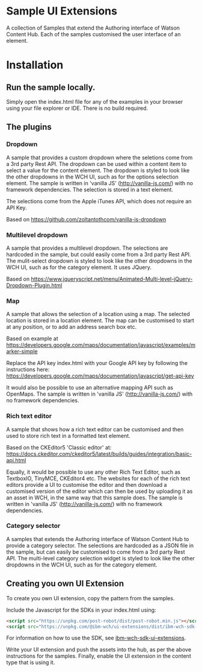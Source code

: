 # Sample UI Extensions

A collection of Samples that extend the Authoring interface of Watson Content Hub. Each of the samples customised the
user interface of an element.

# Installation

## Run the sample locally.

Simply open the index.html file for any of the examples in your browser using your file explorer or IDE. There is no
build required.

## The plugins

### Dropdown

A sample that provides a custom dropdown where the seletions come from a 3rd party Rest API. The dropdown can be used
within a content item to select a value for the content element. The dropdown is styled to look
like the other dropdowns in the WCH UI, such as for the options selection element. The sample is written in 'vanilla JS'
(http://vanilla-js.com/) with no framework dependencies. The selection is stored in a text element.

The selections come from the Apple iTunes API, which does not require an API Key.

Based on https://github.com/zoltantothcom/vanilla-js-dropdown

### Multilevel dropdown

A sample that provides a multilevel dropdown. The selections are hardcoded in the sample, but could easily come from
a 3rd party Rest API. The mulit-select dropdown is styled to look like the other dropdowns in the WCH UI, such as for the category
element. It uses JQuery.

Based on https://www.jqueryscript.net/menu/Animated-Multi-level-jQuery-Dropdown-Plugin.html

### Map

A sample that allows the selection of a location using a map. The selected location is stored in a location element. The map
can be customised to start at any position, or to add an address search box etc.

Based on example at https://developers.google.com/maps/documentation/javascript/examples/marker-simple

Replace the API key index.html with your Google API key by following the instructions here:
https://developers.google.com/maps/documentation/javascript/get-api-key

It would also be possible to use an alternative mapping API such as OpenMaps. The sample is written in 'vanilla JS'
(http://vanilla-js.com/) with no framework dependencies.

### Rich text editor

A sample that shows how a rich text editor can be customised and then used to store rich text in a formatted text element.

Based on the CKEditor5 'Classic editor' at: https://docs.ckeditor.com/ckeditor5/latest/builds/guides/integration/basic-api.html

Equally, it would be possible to use any other Rich Text Editor, such as TextboxIO, TinyMCE, CKEditor4 etc. The websites for
each of the rich text editors provide a UI to customise the editor and then download a customised version of the editor which
can then be used by uploading it as an asset in WCH, in the same way that this sample does. The sample is written in 'vanilla JS'
(http://vanilla-js.com/) with no framework dependencies.

### Category selector

A samples that extends the Authoring interface of Watson Content Hub to provide a category selector. The selections are hardcoded as a JSON file in the sample, but can easily be customised to come from a 3rd party Rest API. The multi-level category selection widget is styled to look like the other dropdowns in the WCH UI, such as for the category element. 

## Creating you own UI Extension

To create you own UI extension, copy the pattern from the samples.

Include the Javascript for the SDKs in your index.html using:

```html
<script src="https://unpkg.com/post-robot/dist/post-robot.min.js"></script>
<script src="https://unpkg.com/@ibm-wch/ui-extensions/dist/ibm-wch-sdk-ui-extensions.js"></script>
```

For information on how to use the SDK, see [ibm-wch-sdk-ui-extensions](https://github.ibm.com/DX/ibm-wch-sdk-ui-extensions).

Write your UI extension and push the assets into the hub, as per the above instructions for the samples. Finally,
enable the UI extension in the content type that is using it.

